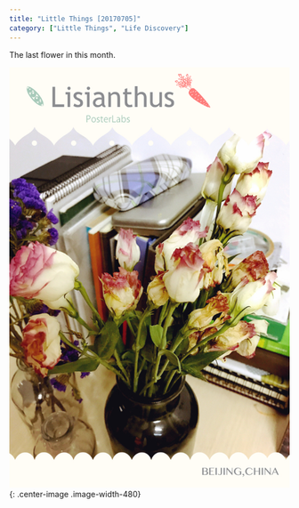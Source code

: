 ```yaml
---
title: "Little Things [20170705]"
category: ["Little Things", "Life Discovery"]
---
```


The last flower in this month.

![Lisianthus](https://raw.githubusercontent.com/joshua19881228/my_blogs/master/Life_Discovery/Little_Things/figures/20170705.jpg "Lisianthus"){: .center-image .image-width-480}